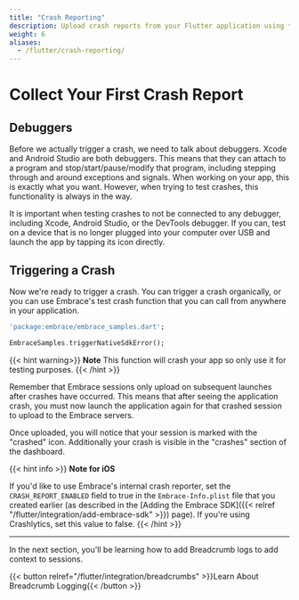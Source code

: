 ```yaml
---
title: "Crash Reporting"
description: Upload crash reports from your Flutter application using the Embrace SDK
weight: 6
aliases:
  - /flutter/crash-reporting/
---
```


# Collect Your First Crash Report 

## Debuggers

Before we actually trigger a crash, we need to talk about debuggers. Xcode and Android Studio are both debuggers. This means that they can attach to a program and stop/start/pause/modify that program, including stepping through and around exceptions and signals. When working on your app, this is exactly what you want. However, when trying to test crashes, this functionality is always in the way.

It is important when testing crashes to not be connected to any debugger, including Xcode, Android Studio, or the DevTools debugger. If you can, test on a device that is no longer plugged into your computer over USB and launch the app by tapping its icon directly.

## Triggering a Crash

Now we're ready to trigger a crash. You can trigger a crash organically, or you can use Embrace's test crash function that you can call from anywhere in your application.

```dart
'package:embrace/embrace_samples.dart';

EmbraceSamples.triggerNativeSdkError();
```

{{< hint warning>}}
**Note** This function will crash your app so only use it for testing purposes.
{{< /hint >}}

Remember that Embrace sessions only upload on subsequent launches after crashes have occurred.
This means that after seeing the application crash, you must now launch the application again for that crashed session to upload to the Embrace servers.

Once uploaded, you will notice that your session is marked with the "crashed" icon. Additionally your crash is visible in the "crashes" section of the dashboard.

{{< hint info >}}
**Note for iOS**

If you'd like to use Embrace's internal crash reporter,
set the `CRASH_REPORT_ENABLED` field to true in the `Embrace-Info.plist` file that you created earlier (as
described in the [Adding the Embrace SDK]({{< relref "/flutter/integration/add-embrace-sdk" >}}) page).
If you're using Crashlytics, set this value to false.
{{< /hint >}}

---

In the next section, you'll be learning how to add Breadcrumb logs to add context to sessions. 

{{< button relref="/flutter/integration/breadcrumbs" >}}Learn About Breadcrumb Logging{{< /button >}}

